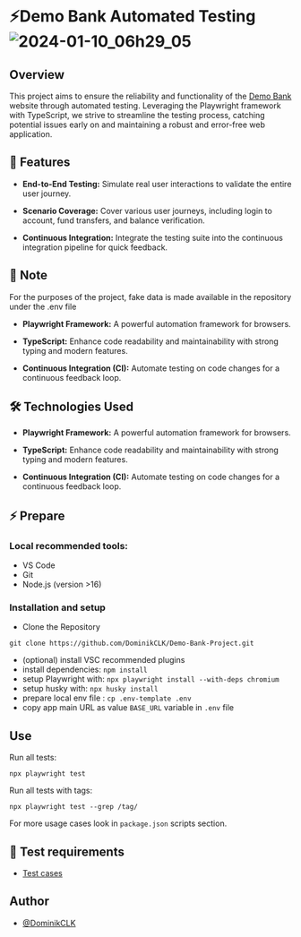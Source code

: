 # ⚡️Demo Bank Automated Testing ![2024-01-10_06h29_05](https://github.com/DominikCLK/Demo-Bank-Project/assets/75272795/346ee635-13c1-42e9-ab15-b342c242b285)

## Overview

This project aims to ensure the reliability and functionality of the [Demo Bank](https://demo-bank.vercel.app/) website through automated testing. Leveraging the Playwright framework with TypeScript, we strive to streamline the testing process, catching potential issues early on and maintaining a robust and error-free web application.

## 🚀 Features

- **End-to-End Testing:** Simulate real user interactions to validate the entire user journey.

- **Scenario Coverage:** Cover various user journeys, including login to account, fund transfers, and balance verification.

- **Continuous Integration:** Integrate the testing suite into the continuous integration pipeline for quick feedback.

## 💬 Note

For the purposes of the project, fake data is made available in the repository under the .env file

- **Playwright Framework:** A powerful automation framework for browsers.

- **TypeScript:** Enhance code readability and maintainability with strong typing and modern features.

- **Continuous Integration (CI):** Automate testing on code changes for a continuous feedback loop.

## 🛠 Technologies Used

- **Playwright Framework:** A powerful automation framework for browsers.

- **TypeScript:** Enhance code readability and maintainability with strong typing and modern features.

- **Continuous Integration (CI):** Automate testing on code changes for a continuous feedback loop.

## ⚡️ Prepare

### Local recommended tools:

- VS Code
- Git
- Node.js (version >16)

### Installation and setup

- Clone the Repository

```
git clone https://github.com/DominikCLK/Demo-Bank-Project.git
```

- (optional) install VSC recommended plugins
- install dependencies: `npm install`
- setup Playwright with: `npx playwright install --with-deps chromium`
- setup husky with: `npx husky install`
- prepare local env file : `cp .env-template .env`
- copy app main URL as value `BASE_URL` variable in `.env` file

## Use

Run all tests:

```
npx playwright test
```

Run all tests with tags:

```
npx playwright test --grep /tag/
```

For more usage cases look in `package.json` scripts section.

## 🔗 Test requirements

- [Test cases](https://docs.google.com/spreadsheets/d/1RqqELBk0kdBnF3xazXMpz79Zdp9VXOKEjNhC_aKY__8/edit?usp=sharing)

## Author

- [@DominikCLK](https://github.com/DominikCLK)
